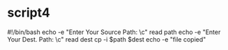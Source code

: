 # script4
#!/bin/bash
echo -e "Enter Your Source Path: \c"
read path
echo -e "Enter Your Dest. Path: \c"
read dest
cp -i $path $dest
echo -e "file copied"
